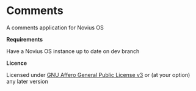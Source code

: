 Comments
========

A comments application for Novius OS

**Requirements**

Have a Novius OS instance up to date on dev branch

**Licence**

Licensed under [GNU Affero General Public License v3](http://www.gnu.org/licenses/agpl-3.0.html) or (at your option) any later version
